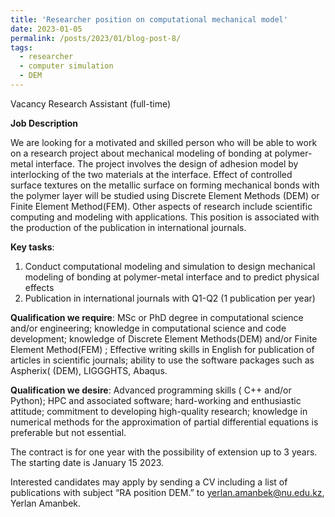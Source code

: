 ```yaml
---
title: 'Researcher position on computational mechanical model'
date: 2023-01-05
permalink: /posts/2023/01/blog-post-8/
tags:
  - researcher
  - computer simulation
  - DEM
---
```


Vacancy
Research Assistant (full-time)

__Job Description__

We are looking for a motivated and skilled person who will be able to work on a research project about mechanical modeling of bonding at polymer-metal interface. The project involves the design of adhesion model by interlocking of the two materials at the interface. Effect of controlled surface textures on the metallic surface on forming mechanical bonds with the polymer layer will be studied using Discrete Element Methods (DEM) or Finite Element Method(FEM). Other aspects of research include scientific computing and modeling with applications. This position is associated with the production of the publication in international journals. 

__Key tasks__:
1.	Conduct computational modeling and simulation to design mechanical modeling of bonding at polymer-metal interface and to predict physical effects
2.	Publication in international journals with Q1-Q2 (1 publication per year)
 
__Qualification we require__: MSc or PhD degree in computational science and/or engineering; knowledge in computational science and code development; knowledge of Discrete Element Methods(DEM) and/or Finite Element Method(FEM) ; Effective writing skills in English for publication of articles in scientific journals; ability to use the software packages  such as Aspherix( (DEM), LIGGGHTS, Abaqus.

__Qualification we desire__: Advanced programming skills ( C++ and/or Python); HPC and associated software; hard-working and enthusiastic attitude; commitment to developing high-quality research; knowledge in numerical methods for the approximation of partial differential equations is preferable but not essential.

The contract is for one year with the possibility of extension up to 3 years. The starting date is January 15 2023.

Interested candidates may apply by sending a CV including a list of publications with subject “RA position DEM.” to yerlan.amanbek@nu.edu.kz, Yerlan Amanbek.
	